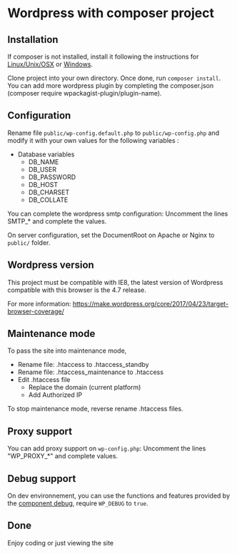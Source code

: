# Wordpress with composer project

## Installation
If composer is not installed, install it following the instructions for [Linux/Unix/OSX](https://getcomposer.org/doc/00-intro.md#installation-linux-unix-osx) or [Windows](https://getcomposer.org/doc/00-intro.md#installation-windows).

Clone project into your own directory.
Once done, run `composer install`. You can add more wordpress plugin by completing the composer.json (composer require wpackagist-plugin/plugin-name).


## Configuration
Rename file `public/wp-config.default.php` to `public/wp-config.php` and modify it with your own values for the following variables :

* Database variables
    * DB_NAME
    * DB_USER
    * DB_PASSWORD
    * DB_HOST
    * DB_CHARSET
    * DB_COLLATE

You can complete the wordpress smtp configuration: Uncomment the lines SMTP_* and complete the values.

On server configuration, set the DocumentRoot on Apache or Nginx to `public/` folder.


## Wordpress version
This project must be compatible with IE8, the latest version of Wordpress compatible with this browser is the 4.7 release.

For more information:
https://make.wordpress.org/core/2017/04/23/target-browser-coverage/


## Maintenance mode
To pass the site into maintenance mode,

* Rename file: .htaccess to .htaccess_standby
* Rename file: .htaccess_maintenance to .htaccess
* Edit .htaccess file
	* Replace the domain (current platform)
	* Add Authorized IP

To stop maintenance mode, reverse rename .htaccess files.


## Proxy support
You can add proxy support on `wp-config.php`: Uncomment the lines "WP_PROXY_*" and complete values.

## Debug support
On dev environnement, you can use the functions and features provided by the [component debug](https://github.com/jgauthi/component_debug), require `WP_DEBUG` to `true`. 


## Done
Enjoy coding or just viewing the site